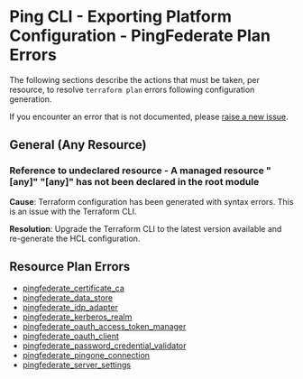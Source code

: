 # Ping CLI - Exporting Platform Configuration - PingFederate Plan Errors

The following sections describe the actions that must be taken, per resource, to resolve `terraform plan` errors following configuration generation.

If you encounter an error that is not documented, please [raise a new issue](https://github.com/pingidentity/pingcli/issues/new?title=Undocumented%20PingFederate%20Config%20Generation%20Error).

## General (Any Resource)

### Reference to undeclared resource - A managed resource "[any]" "[any]" has not been declared in the root module

**Cause**: Terraform configuration has been generated with syntax errors.  This is an issue with the Terraform CLI.

**Resolution**: Upgrade the Terraform CLI to the latest version available and re-generate the HCL configuration.

## Resource Plan Errors

- [pingfederate_certificate_ca](pingfederate_certificate_ca.md)
- [pingfederate_data_store](pingfederate_data_store.md)
- [pingfederate_idp_adapter](pingfederate_idp_adapter.md)
- [pingfederate_kerberos_realm](pingfederate_kerberos_realm.md)
- [pingfederate_oauth_access_token_manager](pingfederate_oauth_access_token_manager.md)
- [pingfederate_oauth_client](pingfederate_oauth_client.md)
- [pingfederate_password_credential_validator](pingfederate_password_credential_validator.md)
- [pingfederate_pingone_connection](pingfederate_pingone_connection.md)
- [pingfederate_server_settings](pingfederate_server_settings.md)
